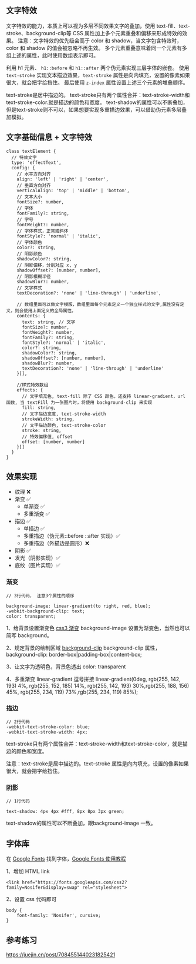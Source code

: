 

## 文字特效

文字特效的能力，本质上可以视为多层不同效果文字的叠加，使用 text-fill、text-stroke、background-clip等 CSS 属性加上多个元素重叠和偏移来形成特效的效果。
注意：文字特效的优先级会高于 color 和 shadow，当文字包含特效时，color 和 shadow 的值会被忽略不再生效。
多个元素重叠意味着同一个元素有多组上述的属性，此时使用数组表示即可。


利用 h1 元素、 `h1::before` 和 `h1::after` 两个伪元素实现三层字体的嵌套。
使用 `text-stroke` 实现文本描边效果，`text-stroke` 属性是向内填充，设置的像素如果很大，就会把字给挡住。
最后使用 `z-index` 属性设置上述三个元素的堆叠顺序。

text-stroke是居中描边的。
text-stroke只有两个属性合并：text-stroke-width和text-stroke-color.就是描边的颜色和宽度。
text-shadow的属性可以不断叠加，但是text-stroke则不可以，如果想要实现多重描边效果，可以借助伪元素多层叠加模拟。


##  文字基础信息 + 文字特效

```
class textElement {
  // 特效文字
  type: 'effectText',
  config: {
    // 水平方向对齐
    align: 'left' | 'right' | 'center',
    // 垂直方向对齐
    verticalAlign: 'top' | 'middle' | 'bottom',
    // 文本大小
    fontSize?: number,
    // 字体
    fontFamily?: string,
    // 字号
    fontWeight?: number,
    // 字体样式，正常或斜体
    fontStyle?: 'normal' | 'italic',
    // 字体颜色
    color?: string,
    // 阴影颜色
    shadowColor?: string,
    // 阴影偏移，分别对应 x, y
    shadowOffset?: [number, number],
    // 阴影模糊半径
    shadowBlur?: number,
    // 文字样式
    textDecoration?: 'none' | 'line-through' | 'underline',
    
    // 数组里面可以做文字模版，数组里面每个元素定义一个独立样式的文字,属性没有定义，则会使用上面定义的全局属性。
    contents: {
      text: string, // 文字
      fontSize?: number,
      fontWeight?: number,
      fontFamily?: string,
      fontStyle?: 'normal' | 'italic',
      color?: string,
      shadowColor?: string,
      shadowOffset?: [number, number],
      shadowBlur?: number,
      textDecoration?: 'none' | 'line-through' | 'underline'
    }[],

    //样式特效数组
    effects: {
      // 文字填充色, text-fill 除了 CSS 颜色，还支持 linear-gradient，url 函数, 当 textFill 为一张图片时，将使用 background-clip 来实现
      fill: string,
      // 文字描边宽度, text-stroke-width
      strokeWidth: string,
      // 文字描边颜色, text-stroke-color
      stroke: string,
      // 特效偏移值, offset
      offset: [number, number]
    }[]
  }
}

``` 

## 效果实现

- 纹理 ❌
- 渐变 ✅
  - 单渐变 ✅
  - 多重渐变 ✅
- 描边 ✅
  - 单描边 ✅
  - 多重描边（伪元素::before ::after 实现）✅
  - 多重描边（外描边是圆形）❌
- 阴影 ✅
- 发光（阴影实现）✅
- 底纹（图片实现）✅


### 渐变

```
// 3行代码， 注意3个属性的顺序

background-image: linear-gradient(to right, red, blue);
-webkit-background-clip: text;
color: transparent;
```

1、给背景设置渐变色 [css3 渐变](https://www.runoob.com/css3/css3-gradients.html)
background-image 设置为渐变色，当然也可以简写 background。

2、规定背景的绘制区域 [background-clip](https://www.w3school.com.cn/cssref/pr_background-clip.asp)
background-clip 属性， background-clip: border-box|padding-box|content-box;

3、让文字为透明色，背景色透出
color: transparent

4、多重渐变 linear-gradient 逗号拼接
linear-gradient(0deg, rgb(255, 142, 193) 4%, rgb(255, 152, 185) 14%, rgb(255, 142, 193) 30%,rgb(255, 188, 156) 45%, rgb(255, 234, 119) 73%,rgb(255, 234, 119) 85%);

### 描边

```
// 2行代码
-webkit-text-stroke-color: blue;
-webkit-text-stroke-width: 4px;

```
text-stroke只有两个属性合并：text-stroke-width和text-stroke-color，就是描边的颜色和宽度。

注意：text-stroke是居中描边的。text-stroke 属性是向内填充，设置的像素如果很大，就会把字给挡住。

### 阴影

```
// 1行代码

text-shadow: 4px 4px #fff, 8px 8px 3px green;
```

text-shadow的属性可以不断叠加，跟background-image 一致。


## 字体库
在 [Google Fonts](https://fonts.google.com/) 找到字体，[Google Fonts 使用教程](https://www.zhihu.com/question/19578734)

1、增加 HTML link

```
<link href="https://fonts.googleapis.com/css2?family=Nosifer&display=swap" rel="stylesheet">
```

2、设置 css 代码即可

```
body {
    font-family: 'Nosifer', cursive;
}
```

## 参考练习

https://juejin.cn/post/7084551440231825421